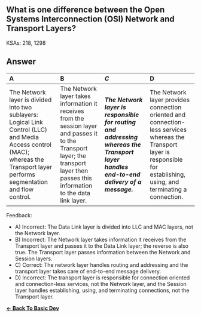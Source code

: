 ## What is one difference between the Open Systems Interconnection (OSI) Network and Transport Layers?

KSAs: 218, 1298

## Answer
| A | B | ***C*** | D |
| :--- | :--- | :--- | :--- |
| The Network layer is divided into two sublayers: Logical Link Control (LLC) and Media Access control (MAC); whereas the Transport layer performs segmentation and flow control. | The Network layer takes information it receives from the session layer and passes it to the Transport layer; the transport layer then passes this information to the data link layer. | ***The Network layer is responsible for routing and addressing whereas the Transport layer handles end-to-end delivery of a message.*** | The Network layer provides connection oriented and connection-less services whereas the Transport layer is responsible for establishing, using, and terminating a connection. |


Feedback:

- A) Incorrect: The Data Link layer is divided into LLC and MAC layers, not the Network layer.
- B) Incorrect: The Network layer takes information it receives from the Transport layer and passes it to the Data Link layer; the reverse is also true. The Transport layer passes information between the Network and Session layers.
- C) Correct: The network layer handles routing and addressing and the transport layer takes care of end-to-end message delivery.
- D) Incorrect: The transport layer is responsible for connection oriented and connection-less services, not the Network layer, and the Session layer handles establishing, using, and terminating connections, not the Transport layer.

[**<- Back To Basic Dev**](../../../Basic_Dev.md)

